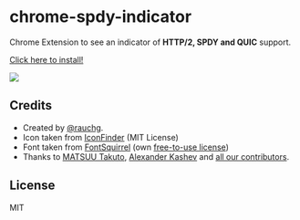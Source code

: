 # chrome-spdy-indicator

Chrome Extension to see an indicator of **HTTP/2, SPDY and QUIC** support.

[Click here to install!](https://chrome.google.com/webstore/detail/mpbpobfflnpcgagjijhmgnchggcjblin)

![](https://cldup.com/0q97H44Apt.png)

## Credits

- Created by [@rauchg](https://twitter.com/rauchg).
- Icon taken from [IconFinder](https://www.iconfinder.com/icons/211696/bolt_icon) (MIT License)
- Font taken from [FontSquirrel](http://www.fontsquirrel.com/fonts/Silkscreen) (own [free-to-use license](http://www.fontsquirrel.com/license/Silkscreen))
- Thanks to [MATSUU Takuto](https://github.com/matsuu), [Alexander Kashev](https://github.com/kav2k) and [all our contributors](https://github.com/rauchg/chrome-spdy-indicator/graphs/contributors).

## License

MIT

